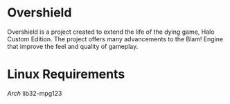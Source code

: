 # Overshield

Overshield is a project created to extend the life of the dying game, Halo Custom Edition. The project offers many advancements to the Blam! Engine that improve the feel and quality of gameplay.


# Linux Requirements

*Arch*
lib32-mpg123
